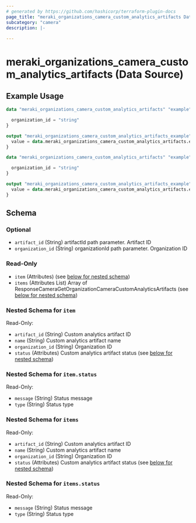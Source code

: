 ```yaml
---
# generated by https://github.com/hashicorp/terraform-plugin-docs
page_title: "meraki_organizations_camera_custom_analytics_artifacts Data Source - terraform-provider-meraki"
subcategory: "camera"
description: |-
  
---
```


# meraki_organizations_camera_custom_analytics_artifacts (Data Source)



## Example Usage

```terraform
data "meraki_organizations_camera_custom_analytics_artifacts" "example" {

  organization_id = "string"
}

output "meraki_organizations_camera_custom_analytics_artifacts_example" {
  value = data.meraki_organizations_camera_custom_analytics_artifacts.example.items
}

data "meraki_organizations_camera_custom_analytics_artifacts" "example" {

  organization_id = "string"
}

output "meraki_organizations_camera_custom_analytics_artifacts_example" {
  value = data.meraki_organizations_camera_custom_analytics_artifacts.example.item
}
```

<!-- schema generated by tfplugindocs -->
## Schema

### Optional

- `artifact_id` (String) artifactId path parameter. Artifact ID
- `organization_id` (String) organizationId path parameter. Organization ID

### Read-Only

- `item` (Attributes) (see [below for nested schema](#nestedatt--item))
- `items` (Attributes List) Array of ResponseCameraGetOrganizationCameraCustomAnalyticsArtifacts (see [below for nested schema](#nestedatt--items))

<a id="nestedatt--item"></a>
### Nested Schema for `item`

Read-Only:

- `artifact_id` (String) Custom analytics artifact ID
- `name` (String) Custom analytics artifact name
- `organization_id` (String) Organization ID
- `status` (Attributes) Custom analytics artifact status (see [below for nested schema](#nestedatt--item--status))

<a id="nestedatt--item--status"></a>
### Nested Schema for `item.status`

Read-Only:

- `message` (String) Status message
- `type` (String) Status type



<a id="nestedatt--items"></a>
### Nested Schema for `items`

Read-Only:

- `artifact_id` (String) Custom analytics artifact ID
- `name` (String) Custom analytics artifact name
- `organization_id` (String) Organization ID
- `status` (Attributes) Custom analytics artifact status (see [below for nested schema](#nestedatt--items--status))

<a id="nestedatt--items--status"></a>
### Nested Schema for `items.status`

Read-Only:

- `message` (String) Status message
- `type` (String) Status type
